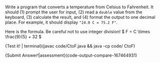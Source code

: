 Write a program that converts a temperature from Celsius to Fahrenheit. It should (1) prompt the user for input, (2) read a `double` value from the keyboard, (3) calculate the result, and (4) format the output to one decimal place. For example, it should display `"24.0 C = 75.2 F"`.

Here is the formula. Be careful not to use integer division!
$ F = C \times \frac{9}{5} + 32 $

{Test it! | terminal}(javac code/CtoF.java && java -cp code/ CtoF)

{Submit Answer!|assessment}(code-output-compare-167464931)
